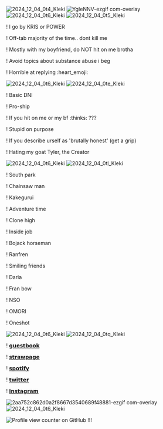 
![2024_12_04_0t4_Kleki](https://github.com/user-attachments/assets/48fa6f31-c93e-4329-a87a-f6111e60c2ff)
![YgIeNNV-ezgif com-overlay](https://github.com/user-attachments/assets/db6db123-b309-47a4-85e3-a04978fdf0e7)
![2024_12_04_0t6_Kleki](https://github.com/user-attachments/assets/12dddc1b-a77c-49dd-b79e-1a1b2ba83157)
![2024_12_04_0t5_Kleki](https://github.com/user-attachments/assets/404c73a4-facd-4e81-be43-637dc743a021)

! I go by KRIS or POWER 

! Off-tab majority of the time.. dont kill me

! Mostly with my boyfriend, do NOT hit on me brotha

! Avoid topics about substance abuse i beg

! Horrible at replying :heart_emoji: 

![2024_12_04_0t6_Kleki](https://github.com/user-attachments/assets/70e4ca54-0af3-40e7-b41f-2a006fa1a9d6)
![2024_12_04_0te_Kleki](https://github.com/user-attachments/assets/e5abc7b8-0bb9-46a8-82dc-259418e7dcd8)

! Basic DNI

! Pro-ship

! If you hit on me or my bf :thinks: ???

! Stupid on purpose 

! If you describe urself as 'brutally honest' (get a grip)

! Hating my goat Tyler, the Creator

![2024_12_04_0t6_Kleki](https://github.com/user-attachments/assets/12dddc1b-a77c-49dd-b79e-1a1b2ba83157)
![2024_12_04_0tl_Kleki](https://github.com/user-attachments/assets/aadb60ea-69d4-4dbc-95f3-6a275eae1c8c)

! South park

! Chainsaw man

! Kakegurui

! Adventure time

! Clone high

! Inside job

! Bojack horseman

! Ranfren

! Smiling friends

! Daria

! Fran bow

! NSO

! OMORI

! Oneshot

![2024_12_04_0t6_Kleki](https://github.com/user-attachments/assets/12dddc1b-a77c-49dd-b79e-1a1b2ba83157)
![2024_12_04_0tq_Kleki](https://github.com/user-attachments/assets/23eafa9e-bca5-4501-867c-0b067a230db4)

! [𝗴𝘂𝗲𝘀𝘁𝗯𝗼𝗼𝗸](https://kriss0mwahh.atabook.org/)

! [𝘀𝘁𝗿𝗮𝘄𝗽𝗮𝗴𝗲](https://krissypoo.straw.page/)

! [𝘀𝗽𝗼𝘁𝗶𝗳𝘆](https://open.spotify.com/user/unt6s436jwrn1wpacted7x9az)

! [𝘁𝘄𝗶𝘁𝘁𝗲𝗿](https://x.com/Kriss0Mwahh)

! [𝗶𝗻𝘀𝘁𝗮𝗴𝗿𝗮𝗺](https://www.instagram.com/kriss0mwahh/)

![2aa752c862d0a2f8667d3540689f48881-ezgif com-overlay](https://github.com/user-attachments/assets/09dbfec8-093c-4b49-b45a-23c6c0c3e04b)
![2024_12_04_0t6_Kleki](https://github.com/user-attachments/assets/12dddc1b-a77c-49dd-b79e-1a1b2ba83157)

![Profile view counter on GitHub](https://komarev.com/ghpvc/?username=kriss0mwahh) !!!
